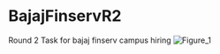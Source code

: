 # BajajFinservR2
Round 2 Task for bajaj finserv campus hiring
![Figure_1](https://github.com/Vignesh5140/BajajFinservR2/assets/74364116/6aec6f00-5e92-42ac-9b85-8848ac6170ae)
